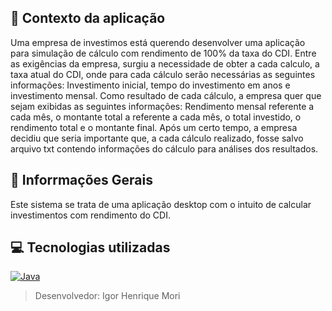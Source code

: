 ## 📃 Contexto da aplicação ##

Uma empresa de investimos está querendo desenvolver uma aplicação para simulação
de cálculo com rendimento de 100% da taxa do CDI. Entre as exigências da empresa, surgiu
a necessidade de obter a cada calculo, a taxa atual do CDI, onde para cada cálculo serão necessárias
as seguintes informações: Investimento inicial, tempo do investimento em anos e investimento mensal. Como 
resultado de cada cálculo, a empresa quer que sejam exibidas as seguintes informações: Rendimento mensal referente a cada
mês, o montante total a referente a cada mês, o total investido, o rendimento total e o montante final. 
    Após um certo tempo, a empresa decidiu que seria importante que, a cada cálculo realizado, fosse salvo
arquivo txt contendo informações do cálculo para análises dos resultados.

## 📒 Inforrmações Gerais ##

Este sistema se trata de uma aplicação desktop com o intuito de calcular investimentos com rendimento do CDI.

## 💻  Tecnologias utilizadas ##

[![Java](https://skillicons.dev/icons?i=java)](https://skillicons.dev)

> Desenvolvedor: Igor Henrique Mori
